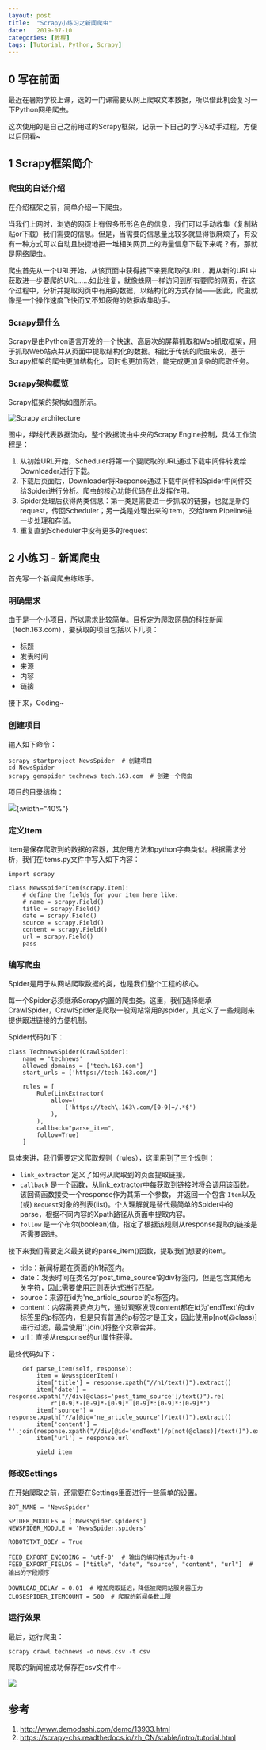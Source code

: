 ```yaml
---
layout: post
title:  "Scrapy小练习之新闻爬虫"
date:   2019-07-10
categories: [教程]
tags: [Tutorial, Python, Scrapy]
---
```



## 0 写在前面

最近在暑期学校上课，选的一门课需要从网上爬取文本数据，所以借此机会复习一下Python网络爬虫。

这次使用的是自己之前用过的Scrapy框架，记录一下自己的学习&动手过程，方便以后回看~

## 1 Scrapy框架简介

### 爬虫的白话介绍

在介绍框架之前，简单介绍一下爬虫。

当我们上网时，浏览的网页上有很多形形色色的信息，我们可以手动收集（复制粘贴or下载）我们需要的信息。但是，当需要的信息量比较多就显得很麻烦了，有没有一种方式可以自动且快捷地把一堆相关网页上的海量信息下载下来呢？有，那就是网络爬虫。

爬虫首先从一个URL开始，从该页面中获得接下来要爬取的URL，再从新的URL中获取进一步要爬的URL……如此往复，就像蛛网一样访问到所有要爬的网页，在这个过程中，分析并提取网页中有用的数据，以结构化的方式存储——因此，爬虫就像是一个操作速度飞快而又不知疲倦的数据收集助手。

### Scrapy是什么

Scrapy是由Python语言开发的一个快速、高层次的屏幕抓取和Web抓取框架，用于抓取Web站点并从页面中提取结构化的数据。相比于传统的爬虫来说，基于Scrapy框架的爬虫更加结构化，同时也更加高效，能完成更加复杂的爬取任务。

### Scrapy架构概览

Scrapy框架的架构如图所示。

![Scrapy architecture](/imgs/20190710/1.png)

图中，绿线代表数据流向，整个数据流由中央的Scrapy Engine控制，具体工作流程是：

1. 从初始URL开始，Scheduler将第一个要爬取的URL通过下载中间件转发给Downloader进行下载。
2. 下载后页面后，Downloader将Response通过下载中间件和Spider中间件交给Spider进行分析。爬虫的核心功能代码在此发挥作用。
3. Spider处理后获得两类信息：第一类是需要进一步抓取的链接，也就是新的request，传回Scheduler；另一类是处理出来的item，交给Item Pipeline进一步处理和存储。
4. 重复直到Scheduler中没有更多的request

## 2 小练习 - 新闻爬虫

首先写一个新闻爬虫练练手。

### 明确需求

由于是一个小项目，所以需求比较简单。目标定为爬取网易的科技新闻（tech.163.com），要获取的项目包括以下几项：

- 标题
- 发表时间
- 来源
- 内容
- 链接

接下来，Coding~

### 创建项目

输入如下命令：

```
scrapy startproject NewsSpider  # 创建项目
cd NewsSpider
scrapy genspider technews tech.163.com  # 创建一个爬虫
```

项目的目录结构：

![](/imgs/20190710/2.png){:width="40%"}

### 定义Item

Item是保存爬取到的数据的容器，其使用方法和python字典类似。根据需求分析，我们在items.py文件中写入如下内容：

```
import scrapy

class NewsspiderItem(scrapy.Item):
    # define the fields for your item here like:
    # name = scrapy.Field()
    title = scrapy.Field()
    date = scrapy.Field()
    source = scrapy.Field()
    content = scrapy.Field()
    url = scrapy.Field()
    pass
```

### 编写爬虫

Spider是用于从网站爬取数据的类，也是我们整个工程的核心。

每一个Spider必须继承Scrapy内置的爬虫类。这里，我们选择继承CrawlSpider，CrawlSpider是爬取一般网站常用的spider，其定义了一些规则来提供跟进链接的方便机制。 

Spider代码如下：

```
class TechnewsSpider(CrawlSpider):
    name = 'technews'
    allowed_domains = ['tech.163.com']
    start_urls = ['https://tech.163.com/']

    rules = [
        Rule(LinkExtractor(
            allow=(
                ('https://tech\.163\.com/[0-9]+/.*$')
            ),
        ),
        callback="parse_item",
        follow=True)
    ]
```

具体来讲，我们需要定义爬取规则（rules），这里用到了三个规则：

- `link_extractor` 定义了如何从爬取到的页面提取链接。
- `callback` 是一个函数，从link_extractor中每获取到链接时将会调用该函数。该回调函数接受一个response作为其第一个参数， 并返回一个包含 `Item`以及(或) `Request`对象的列表(list)。个人理解就是替代最简单的Spider中的parse，根据不同内容的Xpath路径从页面中提取内容。
- `follow` 是一个布尔(boolean)值，指定了根据该规则从response提取的链接是否需要跟进。

接下来我们需要定义最关键的parse_item()函数，提取我们想要的item。

- title：新闻标题在页面的h1标签内。
- date：发表时间在类名为'post_time_source'的div标签内，但是包含其他无关字符，因此需要使用正则表达式进行匹配。
- source：来源在id为'ne_article_source'的a标签内。
- content：内容需要费点力气，通过观察发现content都在id为'endText'的div标签里的p标签内，但是只有普通的p标签才是正文，因此使用p[not(@class)]进行过滤，最后使用''.join()将整个文章合并。
- url：直接从response的url属性获得。

最终代码如下：

```
    def parse_item(self, response):
        item = NewsspiderItem()
        item['title'] = response.xpath("//h1/text()").extract()
        item['date'] = response.xpath("//div[@class='post_time_source']/text()").re(
            r'[0-9]*-[0-9]*-[0-9]* [0-9]*:[0-9]*:[0-9]*')
        item['source'] = response.xpath("//a[@id='ne_article_source']/text()").extract()
        item['content'] = ''.join(response.xpath("//div[@id='endText']/p[not(@class)]/text()").extract())
        item['url'] = response.url

        yield item
```

### 修改Settings

在开始爬取之前，还需要在Settings里面进行一些简单的设置。

```
BOT_NAME = 'NewsSpider'

SPIDER_MODULES = ['NewsSpider.spiders']
NEWSPIDER_MODULE = 'NewsSpider.spiders'

ROBOTSTXT_OBEY = True

FEED_EXPORT_ENCODING = 'utf-8'  # 输出的编码格式为uft-8
FEED_EXPORT_FIELDS = ["title", "date", "source", "content", "url"]  # 输出的字段顺序

DOWNLOAD_DELAY = 0.01  # 增加爬取延迟，降低被爬网站服务器压力
CLOSESPIDER_ITEMCOUNT = 500  # 爬取的新闻条数上限
```

### 运行效果

最后，运行爬虫：

```
scrapy crawl technews -o news.csv -t csv
```

爬取的新闻被成功保存在csv文件中~

![](/imgs/20190710/3.png)



## 参考

1. <http://www.demodashi.com/demo/13933.html>
2. <https://scrapy-chs.readthedocs.io/zh_CN/stable/intro/tutorial.html>